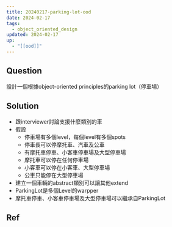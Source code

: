 ```yaml
---
title: 20240217-parking-lot-ood
date: 2024-02-17
tags:
  - object_oriented_design
updated: 2024-02-17
up:
  - "[[ood]]"
---
```

## Question
設計一個根據object-oriented principles的parking lot（停車場）
## Solution
- 跟interviewer討論支援什麼類別的車
- 假設
	- 停車場有多個level，每個level有多個spots
	- 停車長可以停摩托車、汽車及公車
	- 有摩托車停車、小客車停車場及大型停車場
	- 摩托車可以停在任何停車場
	- 小客車可以停在小客車、大型停車場
	- 公車只能停在大型停車場
- 建立一個車輛的abstract類別可以讓其他extend
- ParkingLot是多個Level的warpper
- 摩托車停車、小客車停車場及大型停車場可以繼承自ParkingLot

## Ref

